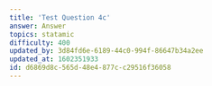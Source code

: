 ```yaml
---
title: 'Test Question 4c'
answer: Answer
topics: statamic
difficulty: 400
updated_by: 3d84fd6e-6189-44c0-994f-86647b34a2ee
updated_at: 1602351933
id: d6869d8c-565d-48e4-877c-c29516f36058
---
```

